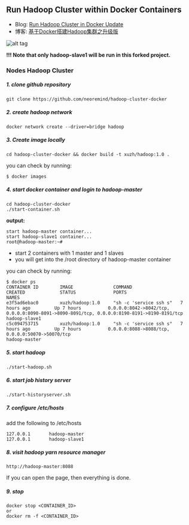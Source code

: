 ## Run Hadoop Cluster within Docker Containers

- Blog: [Run Hadoop Cluster in Docker Update](http://kiwenlau.com/2016/06/26/hadoop-cluster-docker-update-english/)
- 博客: [基于Docker搭建Hadoop集群之升级版](http://kiwenlau.com/2016/06/12/160612-hadoop-cluster-docker-update/)


![alt tag](https://raw.githubusercontent.com/kiwenlau/hadoop-cluster-docker/master/hadoop-cluster-docker.png)

**!!! Note that only hadoop-slave1 will be run in this forked project.**

### Nodes Hadoop Cluster

##### 1. clone github repository

```
git clone https://github.com/neoremind/hadoop-cluster-docker
```

##### 2. create hadoop network

```
docker network create --driver=bridge hadoop
```

##### 3. Create image locally

```
cd hadoop-cluster-docker && docker build -t xuzh/hadoop:1.0 .
```

you can check by running:
```
$ docker images
```

##### 4. start docker container and login to hadoop-master

```
cd hadoop-cluster-docker
./start-container.sh
```

**output:**

```
start hadoop-master container...
start hadoop-slave1 container...
root@hadoop-master:~# 
```
- start 2 containers with 1 master and 1 slaves
- you will get into the /root directory of hadoop-master container

you can check by running:
```
$ docker ps
CONTAINER ID        IMAGE               COMMAND                  CREATED             STATUS              PORTS                                                                                        NAMES
e3f5ad6ebac0        xuzh/hadoop:1.0     "sh -c 'service ssh s"   7 hours ago         Up 7 hours          0.0.0.0:8042->8042/tcp, 0.0.0.0:8090-8091->8090-8091/tcp, 0.0.0.0:8190-8191->8190-8191/tcp   hadoop-slave1
c5c094753715        xuzh/hadoop:1.0     "sh -c 'service ssh s"   7 hours ago         Up 7 hours          0.0.0.0:8088->8088/tcp, 0.0.0.0:50070->50070/tcp                                             hadoop-master
```

##### 5. start hadoop

```
./start-hadoop.sh
```

##### 6. start job history server

```
./start-historyserver.sh
```

##### 7. configure /etc/hosts

add the following to /etc/hosts
```
127.0.0.1       hadoop-master
127.0.0.1       hadoop-slave1
```

##### 8. visit hadoop yarn resource manager

```
http://hadoop-master:8088
```

If you can open the page, then everything is done.

##### 9. stop

```
docker stop <CONTAINER_ID>
or
docker rm -f <CONTAINER_ID>
```